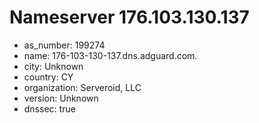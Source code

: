 # Nameserver 176.103.130.137

* as_number: 199274
* name: 176-103-130-137.dns.adguard.com.
* city: Unknown
* country: CY
* organization: Serveroid, LLC
* version: Unknown
* dnssec: true
